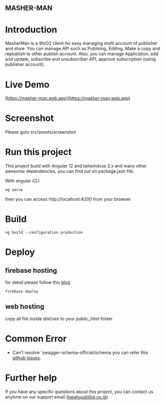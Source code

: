 <h2>MASHER-MAN</h2>

# Introduction

MasherMan is a WsO2 client for easy managing multi account of publisher and store.
You can manage API such as Publising, Editing, Make a copy and replublish to other publish account.
Also, you can manage Application, add and update, subscribe and unsubscriber API, approve subscription (using publisher account).

# Live Demo

[https://masher-man.web.app](https://masher-man.web.app)

# Screenshot

Please goto src/assets/screenshot

# Run this project

This project build with Angular 12 and tailwindcss 2.x and many other awesome dependencies, you can find out on package.json file.

With angular CLI:

```shell
ng serve
```
then you can access http://localhost:4200 from your browser

# Build

```shell
ng build --configuration production
```

# Deploy

## firebase hosting
for detail please follow this [blog](https://www.positronx.io/deploy-angular-app-to-production-with-firebase-hosting/)

```shell
firebase deploy
```

## web hosting
copy all file inside dist/vex to your public_html folder

# Common Error

- Can't resolve 'swagger-schema-official/schema
  you can refer this [github issues](https://github.com/apigee-127/sway/issues/180).

# Further help

If you have any specific questions about this project, you can contact us anytime on our support email ([hwahyudi@xl.co.id](mailto:hwahyudi@xl.co.id))
